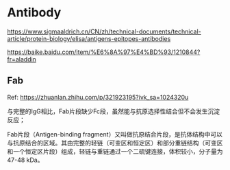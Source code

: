 # Antibody

https://www.sigmaaldrich.cn/CN/zh/technical-documents/technical-article/protein-biology/elisa/antigens-epitopes-antibodies

https://baike.baidu.com/item/%E6%8A%97%E4%BD%93/1210844?fr=aladdin

## Fab

Ref: https://zhuanlan.zhihu.com/p/321923195?ivk_sa=1024320u

与完整的IgG相比，Fab片段缺少Fc段，虽然能与抗原选择性结合但不会发生沉淀反应；

Fab片段（Antigen-binding fragment）又叫做抗原结合片段，是抗体结构中可以与抗原结合的区域。其由完整的轻链（可变区和恒定区）和部分重链结构（可变区和一个恒定区片段）组成，轻链与重链通过一个二硫键连接，体积较小，分子量为47-48 kDa。
